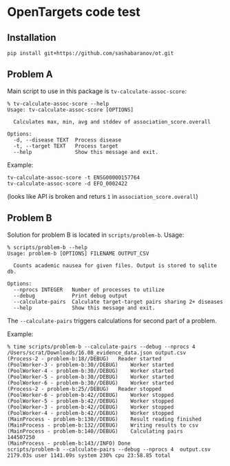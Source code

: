 OpenTargets code test
===


Installation
---

```
pip install git+https://github.com/sashabaranov/ot.git
```


Problem A
---

Main script to use in this package is `tv-calculate-assoc-score`:
```
% tv-calculate-assoc-score --help
Usage: tv-calculate-assoc-score [OPTIONS]

  Calculates max, min, avg and stddev of association_score.overall

Options:
  -d, --disease TEXT  Process disease
  -t, --target TEXT   Process target
  --help              Show this message and exit.
```


Example:
```
tv-calculate-assoc-score -t ENSG00000157764
tv-calculate-assoc-score -d EFO_0002422
```

(looks like API is broken and returs `1` in `association_score.overall`)

Problem B
---

Solution for problem B is located in `scripts/problem-b`.
Usage:
```
% scripts/problem-b --help
Usage: problem-b [OPTIONS] FILENAME OUTPUT_CSV

  Counts academic nausea for given files. Output is stored to sqlite db.

Options:
  --nprocs INTEGER   Number of processes to utilize
  --debug            Print debug output
  --calculate-pairs  Calculate target-target pairs sharing 2+ diseases
  --help             Show this message and exit.
```

The `--calculate-pairs` triggers calculations for second part of a problem.

Example:

```
% time scripts/problem-b --calculate-pairs --debug --nprocs 4 /Users/scrat/Downloads/16.08_evidence_data.json output.csv
(Process-2 - problem-b:18//DEBUG)   Reader started
(PoolWorker-3 - problem-b:30//DEBUG)    Worker started
(PoolWorker-4 - problem-b:30//DEBUG)    Worker started
(PoolWorker-5 - problem-b:30//DEBUG)    Worker started
(PoolWorker-6 - problem-b:30//DEBUG)    Worker started
(Process-2 - problem-b:25//DEBUG)   Reader stopped
(PoolWorker-6 - problem-b:42//DEBUG)    Worker stopped
(PoolWorker-5 - problem-b:42//DEBUG)    Worker stopped
(PoolWorker-3 - problem-b:42//DEBUG)    Worker stopped
(PoolWorker-4 - problem-b:42//DEBUG)    Worker stopped
(MainProcess - problem-b:130//DEBUG)    Result reading finished
(MainProcess - problem-b:132//DEBUG)    Writing results to csv
(MainProcess - problem-b:140//DEBUG)    Calculating pairs
144507250
(MainProcess - problem-b:143//INFO) Done
scripts/problem-b --calculate-pairs --debug --nprocs 4  output.csv  2179.03s user 1141.09s system 230% cpu 23:58.85 total
```